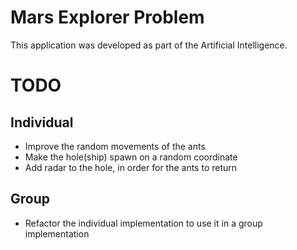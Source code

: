 # Mars Explorer Problem

This application was developed as part of the Artificial Intelligence.

# TODO

## Individual

- Improve the random movements of the ants
- Make the hole(ship) spawn on a random coordinate
- Add radar to the hole, in order for the ants to return


## Group

- Refactor the individual implementation to use it in a group implementation
